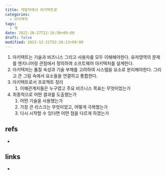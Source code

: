 ```yaml
---
title: 개발자에서 아키텍트로
categories:
  - 아키텍처
tags:
  - 책
date: 2022-10-27T22:16:50+09:00
draft: false
modified: 2023-12-21T22:26:13+09:00
---
```


1. 아키텍트는 기술과 비즈니스 그리고 사용자를 모두 이해해야한다. 유저영역의 문제를 엔지니어링 관점에서 정의하여 소프트웨어 아키텍처를 설계한다. 
2. 아키텍처는 품질 속성과 기술 부채를 고려하여 시스템을 요소로 분리해야한다. 그리고 큰 그림 속에서 요소들을 연결하고 통합한다.
3. 아키텍트로서 프로젝트 정리
	1. 이해관계자들은 누구였고 주요 비즈니스 목표는 무엇이었는가
4. 최종적으로 어떤 결과를 도출했는가
	1. 어떤 기술을 사용했는가
	2. 가장 큰 리스크는 무엇이었고, 어떻게 극복했는가
	3. 다시 시작할 수 있다면 어떤 점을 다르게 하겠는가


## refs
- 


## links
- 
